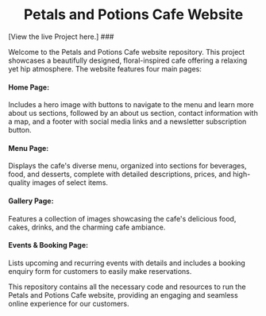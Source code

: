 <h1 align="center">Petals and Potions Cafe Website</h1>

[View the live Project here.] ###

Welcome to the Petals and Potions Cafe website repository. This project showcases a beautifully designed, floral-inspired cafe offering a relaxing yet hip atmosphere. The website features four main pages:

#### Home Page: 
Includes a hero image with buttons to navigate to the menu and learn more about us sections, followed by an about us section, contact information with a map, and a footer with social media links and a newsletter subscription button.

#### Menu Page:
Displays the cafe's diverse menu, organized into sections for beverages, food, and desserts, complete with detailed descriptions, prices, and high-quality images of select items.

#### Gallery Page: 
Features a collection of images showcasing the cafe's delicious food, cakes, drinks, and the charming cafe ambiance.

#### Events & Booking Page: 
Lists upcoming and recurring events with details and includes a booking enquiry form for customers to easily make reservations.

This repository contains all the necessary code and resources to run the Petals and Potions Cafe website, providing an engaging and seamless online experience for our customers.


















